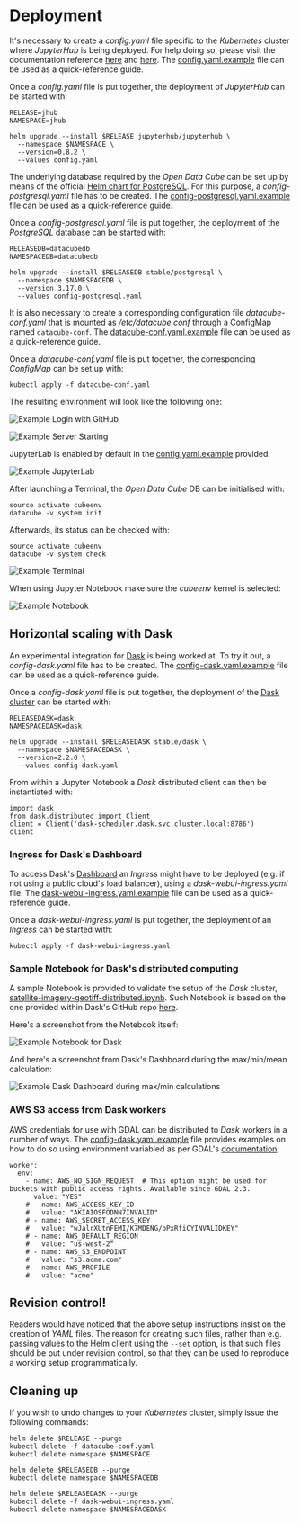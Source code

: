 # Deployment

It's necessary to create a *config.yaml* file specific to the *Kubernetes* cluster where *JupyterHub* is being deployed. For help doing so, please visit the documentation reference [here](https://zero-to-jupyterhub.readthedocs.io/en/latest/setup-jupyterhub.html) and [here](https://zero-to-jupyterhub.readthedocs.io/en/latest/reference.html#helm-chart-configuration-reference). The [config.yaml.example](../examples/configuration/config.yaml.example) file can be used as a quick-reference guide.

Once a *config.yaml* file is put together, the deployment of *JupyterHub* can be started with:

```
RELEASE=jhub
NAMESPACE=jhub

helm upgrade --install $RELEASE jupyterhub/jupyterhub \
  --namespace $NAMESPACE \
  --version=0.8.2 \
  --values config.yaml
```

The underlying database required by the *Open Data Cube* can be set up by means of the official [Helm chart for PostgreSQL](https://github.com/helm/charts/tree/master/stable/postgresql). For this purpose, a *config-postgresql.yaml* file has to be created. The [config-postgresql.yaml.example](../examples/configuration/config-postgresql.yaml.example) file can be used as a quick-reference guide.

Once a *config-postgresql.yaml* file is put together, the deployment of the *PostgreSQL* database can be started with:

```
RELEASEDB=datacubedb
NAMESPACEDB=datacubedb

helm upgrade --install $RELEASEDB stable/postgresql \
  --namespace $NAMESPACEDB \
  --version 3.17.0 \
  --values config-postgresql.yaml
```

It is also necessary to create a corresponding configuration file *datacube-conf.yaml* that is mounted as */etc/datacube.conf* through a ConfigMap named `datacube-conf`. The [datacube-conf.yaml.example](../examples/configuration/datacube-conf.yaml.example) file can be used as a quick-reference guide.

Once a *datacube-conf.yaml* file is put together, the corresponding *ConfigMap* can be set up with:

`kubectl apply -f datacube-conf.yaml`

The resulting environment will look like the following one:

![Example Login with GitHub](media/JupyterHub_GitHub_OAuth.png)

![Example Server Starting](media/JupyterHub_Server_Starting.png)

JupyterLab is enabled by default in the [config.yaml.example](../examples/configuration/config.yaml.example) provided.

![Example JupyterLab](media/JupyterHub_Lab_Launcher.png)

After launching a Terminal, the *Open Data Cube* DB can be initialised with:

```
source activate cubeenv
datacube -v system init
```

Afterwards, its status can be checked with:

```
source activate cubeenv
datacube -v system check
```

![Example Terminal](media/JupyterHub_Terminal.png)

When using Jupyter Notebook make sure the *cubeenv* kernel is selected:

![Example Notebook](media/JupyterHub_Notebook.png)

## Horizontal scaling with Dask

An experimental integration for [Dask](https://dask.org/) is being worked at. To try it out, a *config-dask.yaml* file has to be created. The [config-dask.yaml.example](../examples/configuration/config-dask.yaml.example) file can be used as a quick-reference guide.

Once a *config-dask.yaml* file is put together, the deployment of the [Dask cluster](https://github.com/helm/charts/tree/master/stable/dask) can be started with:

```
RELEASEDASK=dask
NAMESPACEDASK=dask

helm upgrade --install $RELEASEDASK stable/dask \
  --namespace $NAMESPACEDASK \
  --version=2.2.0 \
  --values config-dask.yaml
```

From within a Jupyter Notebook a *Dask* distributed client can then be instantiated with:

```
import dask
from dask.distributed import Client
client = Client('dask-scheduler.dask.svc.cluster.local:8786')
client
```

### Ingress for Dask's Dashboard

To access Dask's [Dashboard](http://docs.dask.org/en/latest/diagnostics-distributed.html#dashboard) an *Ingress* might have to be deployed (e.g. if not using a public cloud's load balancer), using a *dask-webui-ingress.yaml* file. The [dask-webui-ingress.yaml.example](../examples/configuration/dask-webui-ingress.yaml.example) file can be used as a quick-reference guide.

Once a *dask-webui-ingress.yaml* is put together, the deployment of an *Ingress* can be started with:

`kubectl apply -f dask-webui-ingress.yaml`

### Sample Notebook for Dask's distributed computing

A sample Notebook is provided to validate the setup of the *Dask* cluster, [satellite-imagery-geotiff-distributed.ipynb](../examples/notebooks/dask/satellite-imagery-geotiff-distributed.ipynb). Such Notebook is based on the one provided within Dask's GitHub repo [here](https://github.com/dask/dask-examples/blob/master/applications/satellite-imagery-geotiff.ipynb).

Here's a screenshot from the Notebook itself:

![Example Notebook for Dask](media/JupyterHub_Dask_Distributed_Notebook.png)

And here's a screenshot from Dask's Dashboard during the max/min/mean calculation:

![Example Dask Dashboard during max/min calculations](media/Dask_Dashboard_Progress_Max_Min_Median.png)

### AWS S3 access from Dask workers

AWS credentials for use with GDAL can be distributed to *Dask* workers in a number of ways. The [config-dask.yaml.example](../examples/configuration/config-dask.yaml.example) file provides examples on how to do so using environment variabled as per GDAL's [documentation](https://gdal.org/user/virtual_file_systems.html):

```
worker:
  env:
    - name: AWS_NO_SIGN_REQUEST  # This option might be used for buckets with public access rights. Available since GDAL 2.3.
      value: "YES"
    # - name: AWS_ACCESS_KEY_ID
    #   value: "AKIAIOSFODNN7INVALID"
    # - name: AWS_SECRET_ACCESS_KEY
    #   value: "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"
    # - name: AWS_DEFAULT_REGION
    #   value: "us-west-2"
    # - name: AWS_S3_ENDPOINT
    #   value: "s3.acme.com"
    # - name: AWS_PROFILE
    #   value: "acme"
```

## Revision control!

Readers would have noticed that the above setup instructions insist on the creation of *YAML* files. The reason for creating such files, rather than e.g. passing values to the Helm client using the `--set` option, is that such files should be put under revision control, so that they can be used to reproduce a working setup programmatically.

## Cleaning up

If you wish to undo changes to your *Kubernetes* cluster, simply issue the following commands:

```
helm delete $RELEASE --purge
kubectl delete -f datacube-conf.yaml
kubectl delete namespace $NAMESPACE

helm delete $RELEASEDB --purge
kubectl delete namespace $NAMESPACEDB

helm delete $RELEASEDASK --purge
kubectl delete -f dask-webui-ingress.yaml
kubectl delete namespace $NAMESPACEDASK
```
